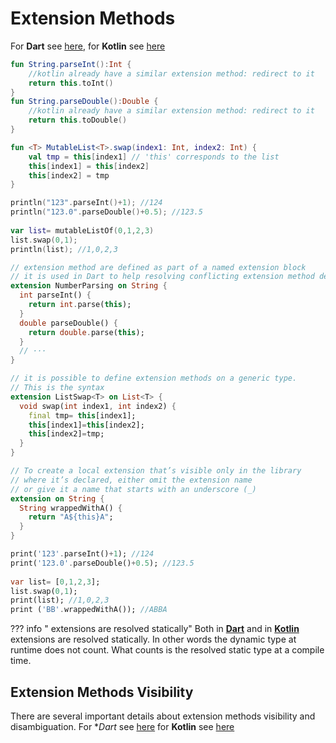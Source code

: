 # Extension Methods
For **Dart** see [here](https://dart.dev/guides/language/extension-methods), for **Kotlin** see [here](https://kotlinlang.org/docs/extensions.html)

```kotlin title="Kotlin"
fun String.parseInt():Int {
    //kotlin already have a similar extension method: redirect to it
    return this.toInt()
}
fun String.parseDouble():Double {
    //kotlin already have a similar extension method: redirect to it
    return this.toDouble()
}

fun <T> MutableList<T>.swap(index1: Int, index2: Int) {
    val tmp = this[index1] // 'this' corresponds to the list
    this[index1] = this[index2]
    this[index2] = tmp
}

println("123".parseInt()+1); //124
println("123.0".parseDouble()+0.5); //123.5
  
var list= mutableListOf(0,1,2,3)
list.swap(0,1);
println(list); //1,0,2,3
```

```dart title="Dart"
// extension method are defined as part of a named extension block
// it is used in Dart to help resolving conflicting extension method definitions
extension NumberParsing on String {
  int parseInt() {
    return int.parse(this);
  }
  double parseDouble() {
    return double.parse(this);
  }
  // ···
}

// it is possible to define extension methods on a generic type. 
// This is the syntax
extension ListSwap<T> on List<T> {
  void swap(int index1, int index2) {
    final tmp= this[index1];
    this[index1]=this[index2];
    this[index2]=tmp;
  }
}

// To create a local extension that’s visible only in the library 
// where it’s declared, either omit the extension name
// or give it a name that starts with an underscore (_)
extension on String {
  String wrappedWithA() {
    return "A${this}A";
  }
}

print('123'.parseInt()+1); //124
print('123.0'.parseDouble()+0.5); //123.5
 
var list= [0,1,2,3];
list.swap(0,1);
print(list); //1,0,2,3
print ('BB'.wrappedWithA()); //ABBA
```

??? info " extensions are resolved statically"
    Both in [**Dart**](https://dart.dev/guides/language/extension-methods#static-types-and-dynamic) and in [**Kotlin**](https://kotlinlang.org/docs/extensions.html#extensions-are-resolved-statically) extensions are resolved statically. In other words the dynamic type at runtime does not count. What counts is the resolved 
    static type at a compile time. 

## Extension Methods Visibility
There are several important details about extension methods visibility and disambiguation. For **Dart* see [here](https://dart.dev/guides/language/extension-methods#api-conflicts)
for **Kotlin** see [here](https://kotlinlang.org/docs/extensions.html#scope-of-extensions)  
